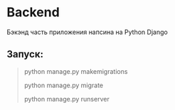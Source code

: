 # Backend
Бэкэнд часть приложения напсина на Python Django

## Запуск:
>python manage.py makemigrations
> 
>python manage.py migrate
> 
>python manage.py runserver